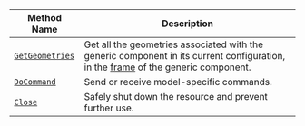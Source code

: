 <!-- prettier-ignore -->
| Method Name                                   | Description                              |
| --------------------------------------------- | ---------------------------------------- |
[`GetGeometries`](/components/generic/#getgeometries) | Get all the geometries associated with the generic component in its current configuration, in the [frame](/mobility/frame-system/) of the generic component. |
| [`DoCommand`](/components/generic/#docommand) | Send or receive model-specific commands. |
| [`Close`](/components/generic/#close) | Safely shut down the resource and prevent further use. |
